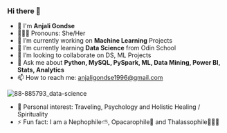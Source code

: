 ### Hi there 👋

- 🙂 I'm **Anjali Gondse**
- 👩🏾‍💻 Pronouns: She/Her
- 🔭 I’m currently working on **Machine Learning** Projects 
- 🌱 I’m currently learning **Data Science** from Odin School
- 👯 I’m looking to collaborate on DS, ML Projects
- 💬 Ask me about **Python, MySQL, PySpark, ML, Data Mining, Power BI, Stats, Analytics**
- 📫 How to reach me: anjaligondse1996@gmail.com

![88-885793_data-science](https://user-images.githubusercontent.com/104161600/185231699-5667a748-7183-498a-9972-5c9346a5d295.jpg)

- 👀 Personal interest: Traveling, Psychology and Holistic Healing / Spirituality 
- ⚡ Fun fact: I am a Nephophile⛅, Opacarophile🌇 and Thalassophile🏄🏾‍♂️
